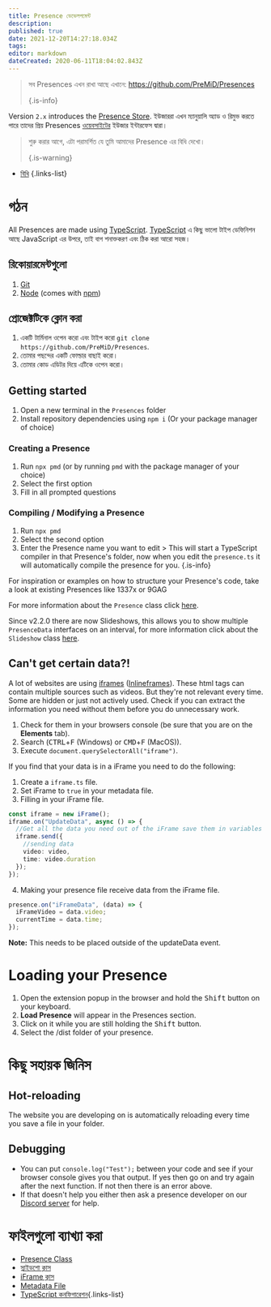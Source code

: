 ```yaml
---
title: Presence ডেভেলপমেন্ট
description:
published: true
date: 2021-12-20T14:27:18.034Z
tags:
editor: markdown
dateCreated: 2020-06-11T18:04:02.843Z
---
```


> সব Presences এখন রাখা আছে এখানে: https://github.com/PreMiD/Presences 
> 
> {.is-info}

Version `2.x` introduces the [Presence Store](https://premid.app/store). ইউজাররা এখন ম্যানুয়ালি অ্যাড ও রিমুভ করতে পারে তাদের প্রিয় Presences [ওয়েবসাইটের](https://premid.app/) ইউজার ইন্টারফেস দ্বারা।

> শুরু করার আগে, এটা পরামর্শিত যে তুমি আমাদের Presence এর বিধি দেখো। 
> 
> {.is-warning}

- [বিধি](https://docs.premid.app/dev/presence/guidelines)
{.links-list}

# গঠন

All Presences are made using [TypeScript](https://www.typescriptlang.org/). [TypeScript](https://www.typescriptlang.org/) এ কিছু ভালো টাইপ ডেফিনিশন আছে JavaScript এর উপরে, তাই বাগ শনাক্তকরণ এবং ঠিক করা আরো সহজ।

## রিকোয়ারমেন্টগুলো

1. [Git](https://git-scm.com/)
2. [Node](https://nodejs.org/en/) (comes with [npm](https://www.npmjs.com/))

## প্রোজেক্টটিকে ক্লোন করা

1. একটি টার্মিনাল ওপেন করো এবং টাইপ করো `git clone https://github.com/PreMiD/Presences`.
2. তোমার পছন্দের একটি ফোল্ডার বাছাই করো।
3. তোমার কোড এডিটর দিয়ে এটিকে ওপেন করো।

## Getting started

1. Open a new terminal in the `Presences` folder
2. Install repository dependencies using `npm i` (Or your package manager of choice)

### Creating a Presence
1. Run `npx pmd` (or by running `pmd` with the package manager of your choice)
2. Select the first option
3. Fill in all prompted questions

### Compiling / Modifying a Presence
1. Run `npx pmd`
2. Select the second option
3. Enter the Presence name you want to edit > This will start a TypeScript compiler in that Presence's folder, now when you edit the `presence.ts` it will automatically compile the presence for you.
{.is-info}

For inspiration or examples on how to structure your Presence's code, take a look at existing Presences like 1337x or 9GAG

For more information about the `Presence` class click [here](/dev/presence/class).

Since v2.2.0 there are now Slideshows, this allows you to show multiple `PresenceData` interfaces on an interval, for more information click about the `Slideshow` class [here](/dev/presence/slideshow).

## Can't get certain data?!

A lot of websites are using [iframes](https://developer.mozilla.org/en-US/docs/Web/HTML/Element/iframe) ([Inlineframes](https://en.wikipedia.org/wiki/HTML_element#Frames)). These html tags can contain multiple sources such as videos. But they're not relevant every time. Some are hidden or just not actively used. Check if you can extract the information you need without them before you do unnecessary work.

1. Check for them in your browsers console (be sure that you are on the **Elements** tab).
2. Search (<kbd>CTRL</kbd>+<kbd>F</kbd> (Windows) or <kbd>CMD</kbd>+<kbd>F</kbd> (MacOS)).
3. Execute `document.querySelectorAll("iframe")`.

If you find that your data is in a iFrame you need to do the following:

1. Create a `iframe.ts` file.
2. Set iFrame to `true` in your metadata file.
3. Filling in your iFrame file.

```ts
const iframe = new iFrame();
iframe.on("UpdateData", async () => {
  //Get all the data you need out of the iFrame save them in variables and then send them using iframe.send
  iframe.send({
    //sending data
    video: video,
    time: video.duration
  });
});
```

4. Making your presence file receive data from the iFrame file.

```ts
presence.on("iFrameData", (data) => {
  iFrameVideo = data.video;
  currentTime = data.time;
});
```

**Note:** This needs to be placed outside of the updateData event.

# Loading your Presence

1. Open the extension popup in the browser and hold the <kbd>Shift</kbd> button on your keyboard.
2. **Load Presence** will appear in the Presences section.
3. Click on it while you are still holding the <kbd>Shift</kbd> button.
4. Select the /dist folder of your presence.

# কিছু সহায়ক জিনিস

## Hot-reloading

The website you are developing on is automatically reloading every time you save a file in your folder.

## Debugging

- You can put `console.log("Test");` between your code and see if your browser console gives you that output. If yes then go on and try again after the next function. If not then there is an error above.
- If that doesn't help you either then ask a presence developer on our [Discord server](https://discord.premid.app/) for help.

# ফাইলগুলো ব্যাখ্যা করা

- [Presence Class](/dev/presence/class)
- [স্লাইডশো ক্লাস](/dev/presence/slideshow)
- [iFrame ক্লাস](/dev/presence/iframe)
- [Metadata File](/dev/presence/metadata)
- [TypeScript কনফিগারেশন](/dev/presence/tsconfig ""){.links-list}
